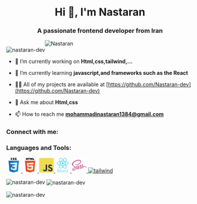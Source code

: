 <h1 align="center">Hi 👋, I'm Nastaran</h1>
<h3 align="center">A passionate frontend developer from Iran</h3>
<img align="right" width="400" alt="Nastaran" src="https://camo.githubusercontent.com/865742357ca7a0cc7cd0e36df40e6105259ab24ae7d02f5536a58cff81bbacb5/68747470733a2f2f63646e2e6472696262626c652e636f6d2f75736572732f31373730372f73637265656e73686f74732f323431333735342f7272722e676966">
<p align="left"> <img src="https://komarev.com/ghpvc/?username=nastaran-dev&label=Profile%20views&color=0e75b6&style=flat" alt="nastaran-dev" /> </p>

- 🔭 I’m currently working on **Html,css,tailwind,...**

- 🌱 I’m currently learning **javascript,and frameworks such as the React**

- 👨‍💻 All of my projects are available at [https://github.com/Nastaran-dev](https://github.com/Nastaran-dev)

- 💬 Ask me about **Html,css**

- 📫 How to reach me **mohammadinastaran1384@gmail.com**

<h3 align="left">Connect with me:</h3>
<p align="left">
</p>

<h3 align="left">Languages and Tools:</h3>
<p align="left"> <a href="https://www.w3schools.com/css/" target="_blank" rel="noreferrer"> <img src="https://raw.githubusercontent.com/devicons/devicon/master/icons/css3/css3-original-wordmark.svg" alt="css3" width="40" height="40"/> </a> <a href="https://www.w3.org/html/" target="_blank" rel="noreferrer"> <img src="https://raw.githubusercontent.com/devicons/devicon/master/icons/html5/html5-original-wordmark.svg" alt="html5" width="40" height="40"/> </a> <a href="https://developer.mozilla.org/en-US/docs/Web/JavaScript" target="_blank" rel="noreferrer"> <img src="https://raw.githubusercontent.com/devicons/devicon/master/icons/javascript/javascript-original.svg" alt="javascript" width="40" height="40"/> </a> <a href="https://reactjs.org/" target="_blank" rel="noreferrer"> <img src="https://raw.githubusercontent.com/devicons/devicon/master/icons/react/react-original-wordmark.svg" alt="react" width="40" height="40"/> </a> <a href="https://sass-lang.com" target="_blank" rel="noreferrer"> <img src="https://raw.githubusercontent.com/devicons/devicon/master/icons/sass/sass-original.svg" alt="sass" width="40" height="40"/> </a> <a href="https://tailwindcss.com/" target="_blank" rel="noreferrer"> <img src="https://www.vectorlogo.zone/logos/tailwindcss/tailwindcss-icon.svg" alt="tailwind" width="40" height="40"/> </a> </p>

<p><img align="left" src="https://github-readme-stats.vercel.app/api/top-langs?username=nastaran-dev&show_icons=true&locale=en&layout=compact" alt="nastaran-dev" /></p>

<p>&nbsp;<img align="center" src="https://github-readme-stats.vercel.app/api?username=nastaran-dev&show_icons=true&locale=en" alt="nastaran-dev" /></p>

<p><img align="center" src="https://github-readme-streak-stats.herokuapp.com/?user=nastaran-dev&" alt="nastaran-dev" /></p>

